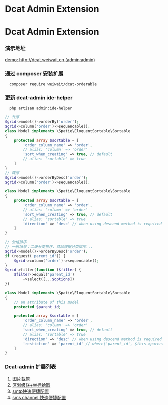 # Dcat Admin Extension


# Dcat Admin Extension

### 演示地址
[demo: http://dcat.weiwait.cn (admin:admin)](http://dcat.weiwait.cn/admin/demo-distpickers/create 'user: admin psw: admin')

### 通过 composer 安装扩展
```shell
  composer require weiwait/dcat-orderable
```

### 更新 dcat-admin ide-helper
```shell
  php artisan admin:ide-helper
```

```php
// 升序
$grid->model()->orderBy('order');
$grid->column('order')->sequencable();
class Model implements \Spatie\EloquentSortable\Sortable
{
    protected array $sortable = [
        'order_column_name' => 'order',
        // alias: 'column' => 'order'
        'sort_when_creating' => true, // default
        // alias: 'sortable' => true
    ]
}
// 降序
$grid->model()->orderByDesc('order');
$grid->column('order')->sequencable();

class Model implements \Spatie\EloquentSortable\Sortable
{
    protected array $sortable = [
        'order_column_name' => 'order',
        // alias: 'column' => 'order'
        'sort_when_creating' => true, // default
        // alias: 'sortable' => true
        'direction' => 'desc' // when using descend method is required
    ]
}

// 分组排序
// 一般场景：二级分类排序、商品根据分类排序...
$grid->model()->orderByDesc('order');
if (request('parent_id')) {
    $grid->column('order')->sequencable();
}
$grid->filter(function ($filter) {
    $filter->equal('parent_id')
        ->select([...$options])
})

class Model implements \Spatie\EloquentSortable\Sortable
{
    // an attribute of this model
    protected $parent_id;

    protected array $sortable = [
        'order_column_name' => 'order',
        // alias: 'column' => 'order'
        'sort_when_creating' => true, // default
        // alias: 'sortable' => true
        'direction' => 'desc' // when using descend method is required
        'restiction' => 'parent_id' // where('parent_id', $this->parent_id)
    ]
}
```

[comment]: <> (### Donate)

[comment]: <> (![示例图片]&#40;https://github.com/weiwait/images/blob/main/donate.png?raw=true&#41;)

### Dcat-admin 扩展列表
1. [图片裁剪](https://github.com/weiwait/dcat-cropper)
2. [区划级联+坐标拾取](https://github.com/weiwait/dcat-distpicker)
3. [smtp快速便捷配置](https://github.com/weiwait/dcat-smtp)
4. [sms channel 快速便捷配置](https://github.com/weiwait/dcat-easy-sms)
